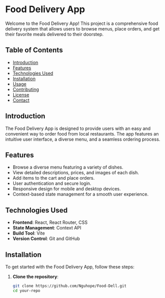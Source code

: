 # Food Delivery App

Welcome to the Food Delivery App! This project is a comprehensive food delivery system that allows users to browse menus, place orders, and get their favorite meals delivered to their doorstep.

## Table of Contents

- [Introduction](#introduction)
- [Features](#features)
- [Technologies Used](#technologies-used)
- [Installation](#installation)
- [Usage](#usage)
- [Contributing](#contributing)
- [License](#license)
- [Contact](#contact)

## Introduction

The Food Delivery App is designed to provide users with an easy and convenient way to order food from local restaurants. The app features an intuitive user interface, a diverse menu, and a seamless ordering process.

## Features

- Browse a diverse menu featuring a variety of dishes.
- View detailed descriptions, prices, and images of each dish.
- Add items to the cart and place orders.
- User authentication and secure login.
- Responsive design for mobile and desktop devices.
- Context-based state management for a smooth user experience.

## Technologies Used

- **Frontend**: React, React Router, CSS
- **State Management**: Context API
- **Build Tool**: Vite
- **Version Control**: Git and GitHub

## Installation

To get started with the Food Delivery App, follow these steps:

1. **Clone the repository**:
   ```bash
   git clone https://github.com/Nguhope/Food-Dell.git
   cd your-repo
